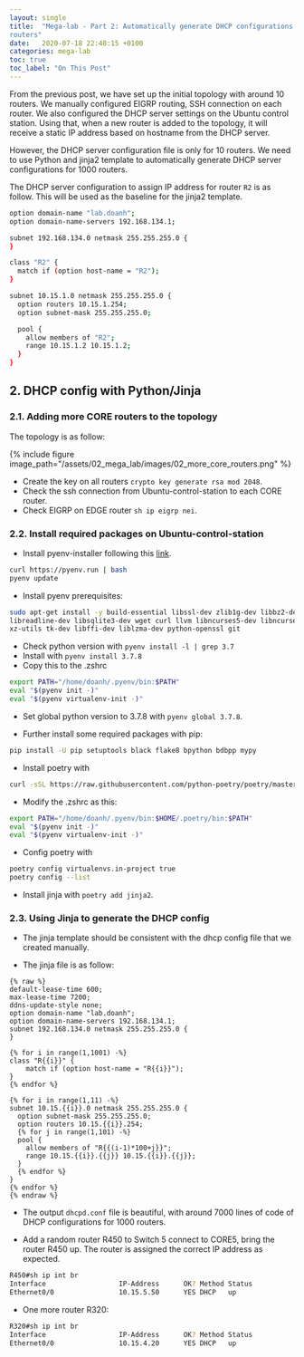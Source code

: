 ```yaml
---
layout: single
title:  "Mega-lab - Part 2: Automatically generate DHCP configurations for 1000
routers"
date:   2020-07-18 22:48:15 +0100
categories: mega-lab
toc: true
toc_label: "On This Post"
---
```

From the previous post, we have set up the initial topology with around 10 
routers. We manually configured EIGRP routing, SSH connection on each router. 
We also configured the DHCP server settings on the Ubuntu control station. 
Using that, when a new router is added to the topology, it will receive a 
static IP address based on hostname from the DHCP server.

However, the DHCP server configuration file is only for 10 routers. We need
to use Python and jinja2 template to automatically generate DHCP server
configurations for 1000 routers.

The DHCP server configuration to assign IP address for router `R2` is as
follow. This will be used as the baseline for the jinja2 template.

```bash
option domain-name "lab.doanh";
option domain-name-servers 192.168.134.1;

subnet 192.168.134.0 netmask 255.255.255.0 {
}

class "R2" {
  match if (option host-name = "R2");
}

subnet 10.15.1.0 netmask 255.255.255.0 {
  option routers 10.15.1.254;
  option subnet-mask 255.255.255.0;

  pool {
    allow members of "R2";
    range 10.15.1.2 10.15.1.2;
  }
}
```

## 2. DHCP config with Python/Jinja
### 2.1. Adding more CORE routers to the topology
The topology is as follow:

{% include figure image_path="/assets/02_mega_lab/images/02_more_core_routers.png" %}

- Create the key on all routers `crypto key generate rsa mod 2048`.
- Check the ssh connection from Ubuntu-control-station to each CORE router.
- Check EIGRP on EDGE router `sh ip eigrp nei`.

### 2.2. Install required packages on Ubuntu-control-station

- Install pyenv-installer following this [link](https://github.com/pyenv/pyenv-installer).

```bash
curl https://pyenv.run | bash
pyenv update
```

- Install pyenv prerequisites:

```bash
sudo apt-get install -y build-essential libssl-dev zlib1g-dev libbz2-dev \
libreadline-dev libsqlite3-dev wget curl llvm libncurses5-dev libncursesw5-dev \
xz-utils tk-dev libffi-dev liblzma-dev python-openssl git
```

- Check python version with `pyenv install -l | grep 3.7`
- Install with `pyenv install 3.7.8`
- Copy this to the .zshrc

```bash
export PATH="/home/doanh/.pyenv/bin:$PATH"
eval "$(pyenv init -)"
eval "$(pyenv virtualenv-init -)"
```

- Set global python version to 3.7.8 with `pyenv global 3.7.8`.

- Further install some required packages with pip:

```bash
pip install -U pip setuptools black flake8 bpython bdbpp mypy
```

- Install poetry with

```bash
curl -sSL https://raw.githubusercontent.com/python-poetry/poetry/master/get-poetry.py | python
```

- Modify the .zshrc as this:

```bash
export PATH="/home/doanh/.pyenv/bin:$HOME/.poetry/bin:$PATH"
eval "$(pyenv init -)"
eval "$(pyenv virtualenv-init -)"
```

- Config poetry with

```bash
poetry config virtualenvs.in-project true
poetry config --list
```

- Install jinja with `poetry add jinja2`.

### 2.3. Using Jinja to generate the DHCP config

- The jinja template should be consistent with the dhcp config file
that we created manually.

- The jinja file is as follow:

```liquid
{% raw %}
default-lease-time 600;
max-lease-time 7200;
ddns-update-style none;
option domain-name "lab.doanh";
option domain-name-servers 192.168.134.1;
subnet 192.168.134.0 netmask 255.255.255.0 {
}

{% for i in range(1,1001) -%}
class "R{{i}}" {
    match if (option host-name = "R{{i}}");
}
{% endfor %}

{% for i in range(1,11) -%}
subnet 10.15.{{i}}.0 netmask 255.255.255.0 {
  option subnet-mask 255.255.255.0;
  option routers 10.15.{{i}}.254;
  {% for j in range(1,101) -%}
  pool {
    allow members of "R{{(i-1)*100+j}}";
    range 10.15.{{i}}.{{j}} 10.15.{{i}}.{{j}};
  }
  {% endfor %}
}
{% endfor %}
{% endraw %}
```

- The output `dhcpd.conf` file is beautiful, with around 7000 lines of code
of DHCP configurations for 1000 routers.

- Add a random router R450 to Switch 5 connect to CORE5, bring the router
R450 up. The router is assigned the correct IP address as expected.

```bash
R450#sh ip int br
Interface                  IP-Address      OK? Method Status                Protocol
Ethernet0/0                10.15.5.50      YES DHCP   up                    up
```

- One more router R320:

```bash
R320#sh ip int br
Interface                  IP-Address      OK? Method Status                Protocol
Ethernet0/0                10.15.4.20      YES DHCP   up                    up
```